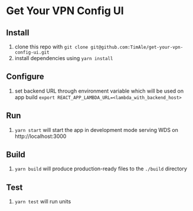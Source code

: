 # Get Your VPN Config UI

## Install
1. clone this repo with `git clone git@github.com:TimAle/get-your-vpn-config-ui.git`
2. install dependencies using `yarn install`

## Configure
1. set backend URL through environment variable which will be used on app build `export REACT_APP_LAMBDA_URL=<lambda_with_backend_host>`

## Run
1. `yarn start` will start the app in development mode serving WDS on http://localhost:3000

## Build
1. `yarn build` will produce production-ready files to the `./build` directory

## Test
1. `yarn test` will run units

